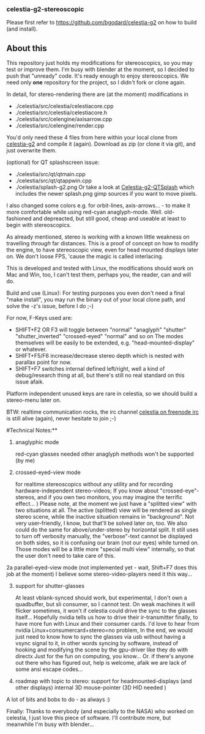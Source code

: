 ### celestia-g2-stereoscopic
Please first refer to https://github.com/bgodard/celestia-g2
on how to build (and install).
## About this
This repository just holds my modifications
for stereoscopics, so you may test or improve them.
I'm busy with blender at the moment, so I decided to push
that "unready" code. It's ready enough to enjoy stereoscopics.
We need only **one** repository for the project, so I didn't fork or
clone again.

In detail, for stereo-rendering there are (at the moment)
modifications in

* ./celestia/src/celestia/celestiacore.cpp
* ./celestia/src/celestia/celestiacore.h
* ./celestia/src/celengine/axisarrow.cpp
* ./celestia/src/celengine/render.cpp

You'd only need these 4 files from here within your
local clone from [celestia-g2](https://gitub.com/bgodard/celestia-g2)
and compile it (again). Download as zip (or clone it via git),
and just overwrite them.

(optional)
for QT splashscreen issue:
* ./celestia/src/qt/qtmain.cpp
* ./celestia/src/qt/qtappwin.cpp
* ./celestia/splash-g2.png
Or take a look at  [Celestia-g2-QTSplash](https://github.com/raeTen/celestia-g2-Qtsplash)
which includes the newer splash.png gimp sources if you want to move pixels.

I also changed some colors e.g. for orbit-lines, axis-arrows… -
to make it more comfortable  while using red-cyan anaglyph-mode.
Well. old-fashioned and depreacted, but still good, cheap and
useable at least to begin with stereoscopics.

As already mentioned, stereo is working with a known
little weakness on travelling _through_ far distances.
This is a proof of concept on how to modify the engine,
to have stereoscopic view, even for head mounted displays later on.
We don't loose FPS, 'cause the magic is called interlacing.

This is developed and tested with Linux, the modifications
should work on Mac and Win, too, I can't test them, perhaps
you, the reader, can and will do. 

Build and use (Linux):
For testing purposes you even don't need a final "make install", you
may run the binary out of your local clone path, and solve the -z's issue,
before I do ;-)

For now, F-Keys used are:
* SHIFT+F2 OR F3
   will toggle between "normal" "anaglyph" "shutter" "shutter_inverted" "crossed-eyed" "normal" and so on
   The modes themselves will be easily to be extended, e.g. "head-mounted-display" or whatever.
* SHIFT+F5/F6
   increase/decrease stereo depth which is nested with parallax point for now.
* SHIFT+F7
   switches internal defined left/right, well a kind of debug/research thing at all,
   but there's still no real standard on this issue afaik.

Platform independent unused keys are rare in celestia, so we should build a stereo-menu later on.

BTW: realtime communication rocks, the irc channel
[celestia on freenode irc](irc://irc.freenode.net/#celestia)
is still alive (again), never hesitate to join ;-)

#Technical Notes:**
    
1. anaglyphic mode

   red-cyan glasses needed
   other anaglyph methods won't be supported (by me)

2. crossed-eyed-view mode

   for realtime stereoscopics without any utility and for
   recording hardware-independent stereo-videos;
   If you know about "crossed-eye"-stereos, and if you own two monitors,
   you may imagine the terrific effect... )
   Please note, at the moment we just have a "splitted view" with two
   situations at all. The active (splitted) view will be rendered as single stereo scene,
   while the inactive situation remains in "background". Not very user-friendly,
   I know, but that'll be solved later on, too.
   We also could do the same for above/under-stereo by horizontal split.
   It still uses to turn off verbosity manually, the "verbose"-text cannot
   be displayed on both sides, so it is confusing our brain (not our eyes) while turned on.
   Those modes will be a little more "special multi view" internally,
   so that the user don't need to take care of this.

2a parallel-eyed-view mode (not implemented yet - wait, Shift+F7 does this job at the moment)
    I believe some stereo-video-players need it this way...

3. support for shutter-glasses

    At least vblank-synced should work, but experimental,
    I don't own a quadbuffer, but sli consumer, so I cannot test.
    On weak machines it will flicker sometimes, it won't if celestia
    could drive the sync to the glasses itself...
    Hopefully nvidia tells us how to drive their ir-transmitter finally,
    to have more fun with Linux and their consumer cards.
    I'd love to hear from nvidia Linux+consumercard+stereo=no problem,
    In the end, we would just need to know how to sync the glasses via usb without
    having a vsync signal to it, in other words syncing by software,
    instead of hooking and modifying the scene by the gpu-driver like they do with directx
    Just for the fun on computing, you know...
    Or. if there's anyone out there who has figured out, help is welcome,
    afaik we are lack of some ansi escape codes...

4.  roadmap with topic to stereo:
    support for headmounted-displays (and other displays)
    internal 3D mouse-pointer (3D HID needed )
        
A lot of bits and bobs to do - as always :)

Finally:
Thanks to everybody (and especially to the NASA)
who worked on celestia, I just love this piece of software.
I'll contribute more, but meanwhile I'm busy with blender…

 




